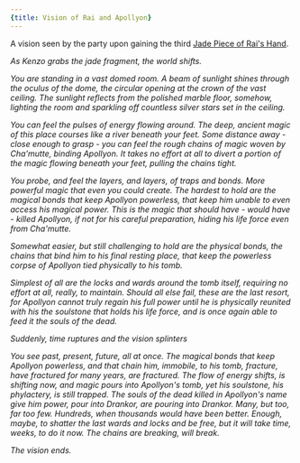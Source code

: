 ```yaml
---
{title: Vision of Rai and Apollyon}
---
```

A vision seen by the party upon gaining the third [Jade Piece of Rai's Hand](<../treasure/jade-piece-of-rai-s-hand.md>).

*As Kenzo grabs the jade fragment, the world shifts.*

*You are standing in a vast domed room. A beam of sunlight shines through the oculus of the dome, the circular opening at the crown of the vast ceiling. The sunlight reflects from the polished marble floor, somehow, lighting the room and sparkling off countless silver stars set in the ceiling.*

*You can feel the pulses of energy flowing around. The deep, ancient magic of this place courses like a river beneath your feet. Some distance away - close enough to grasp - you can feel the rough chains of magic woven by Cha'mutte, binding Apollyon. It takes no effort at all to divert a portion of the magic flowing beneath your feet, pulling the chains tight.*

*You probe, and feel the layers, and layers, of traps and bonds. More powerful magic that even you could create. The hardest to hold are the magical bonds that keep Apollyon powerless, that keep him unable to even access his magical power. This is the magic that should have - would have - killed Apollyon, if not for his careful preparation, hiding his life force even from Cha'mutte.*

*Somewhat easier, but still challenging to hold are the physical bonds, the chains that bind him to his final resting place, that keep the powerless corpse of Apollyon tied physically to his tomb.*

*Simplest of all are the locks and wards around the tomb itself, requiring no effort at all, really, to maintain. Should all else fail, these are the last resort, for Apollyon cannot truly regain his full power until he is physically reunited with his the soulstone that holds his life force, and is once again able to feed it the souls of the dead.*

*Suddenly, time ruptures and the vision splinters*

*You see past, present, future, all at once. The magical bonds that keep Apollyon powerless, and that chain him, immobile, to his tomb, fracture, have fractured for many years, are fractured. The flow of energy shifts, is shifting now, and magic pours into Apollyon's tomb, yet his soulstone, his phylactery, is still trapped. The souls of the dead killed in Apollyon's name give him power, pour into Drankor, are pouring into Drankor. Many, but too, far too few. Hundreds, when thousands would have been better. Enough, maybe, to shatter the last wards and locks and be free, but it will take time, weeks, to do it now. The chains are breaking, will break.*

*The vision ends.*